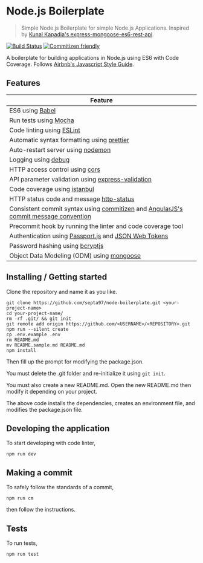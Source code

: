 # Node.js Boilerplate
> Simple Node.js Boilerplate for simple Node.js Applications. Inspired by [Kunal Kapadia's express-mongoose-es6-rest-api](https://github.com/KunalKapadia/express-mongoose-es6-rest-api).

[![Build Status](https://travis-ci.org/septa97/node-boilerplate.svg?branch=master)](https://travis-ci.org/septa97/node-boilerplate)
[![Commitizen friendly](https://img.shields.io/badge/commitizen-friendly-brightgreen.svg)](http://commitizen.github.io/cz-cli/)

A boilerplate for building applications in Node.js using ES6 with Code Coverage. Follows [Airbnb's Javascript Style Guide](https://github.com/airbnb/javascript).

## Features

| Feature                                                                                               |
|-------------------------------------------------------------------------------------------------------|
| ES6 using [Babel](https://babeljs.io/)                                                                |
| Run tests using [Mocha](https://mochajs.org/)                                                         |
| Code linting using [ESLint](http://eslint.org/)                                                       |
| Automatic syntax formatting using [prettier](https://github.com/prettier/prettier)                    |
| Auto-restart server using [nodemon](https://nodemon.io/)                                              |
| Logging using [debug](https://github.com/visionmedia/debug)                                           |
| HTTP access control using [cors](https://github.com/expressjs/cors)                                   |
| API parameter validation using [express-validation](https://github.com/andrewkeig/express-validation) |
| Code coverage using [istanbul](https://istanbul.js.org/)                                              |
| HTTP status code and message [http-status](https://github.com/adaltas/node-http-status)               |
| Consistent commit syntax using [commitizen](http://commitizen.github.io/cz-cli/) and [AngularJS's commit message convention](https://github.com/angular/angular.js/blob/master/CONTRIBUTING.md#-git-commit-guidelines)  |
| Precommit hook by running the linter and code coverage tool                                           |
| Authentication using [Passport.js](http://passportjs.org/) and [JSON Web Tokens](https://jwt.io/)     |
| Password hashing using [bcryptjs](https://www.npmjs.com/package/bcryptjs)                             |
| Object Data Modeling (ODM) using [mongoose](http://mongoosejs.com/)                                   |

## Installing / Getting started

Clone the repository and name it as you like.

```shell
git clone https://github.com/septa97/node-boilerplate.git <your-project-name>
cd your-project-name/
rm -rf .git/ && git init
git remote add origin https://github.com/<USERNAME>/<REPOSITORY>.git
npm run --silent create
cp .env.example .env
rm README.md
mv README.sample.md README.md
npm install
```

Then fill up the prompt for modifying the package.json.

You must delete the .git folder and re-initialize it using `git init`.

You must also create a new README.md. Open the new README.md then modify it depending on your project.

The above code installs the dependencies, creates an environment file, and modifies the package.json file.

## Developing the application

To start developing with code linter,

```shell
npm run dev
```

## Making a commit

To safely follow the standards of a commit,

```shell
npm run cm
```

then follow the instructions.

## Tests

To run tests,

```shell
npm run test
```

